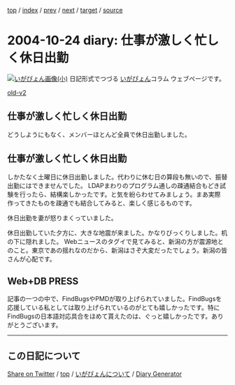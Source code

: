 [top](../index.html) 
 / [index](index.html) 
 / [prev](ig041019.html) 
 / [next](ig041025.html) 
 / [target](https://igapyon.github.io/diary/2004/ig041024.html) 
 / [source](https://github.com/igapyon/diary/blob/gh-pages/2004/ig041024.html.src.md) 

2004-10-24 diary: 仕事が激しく忙しく休日出勤
=====================================================================================================
[![いがぴょん画像(小)](https://igapyon.github.io/diary/images/iga200306s.jpg "いがぴょん")](https://igapyon.github.io/diary/memo/memoigapyon.html) 日記形式でつづる [いがぴょん](https://igapyon.github.io/diary/memo/memoigapyon.html)コラム ウェブページです。

[old-v2](ig041024-orig.html)

## 仕事が激しく忙しく休日出勤

どうしようにもなく、メンバーほとんど全員で休日出勤しました。


## 仕事が激しく忙しく休日出勤

しかたなく土曜日に休日出勤しました。代わりに休む日の算段も無いので、振替出勤にはできませんでした。
LDAPまわりのプログラム通しの疎通結合もどき試験を行ったら、結構楽しかったです。と気を紛らわせてみましょう。まあ実際 作ってきたものを疎通でも結合してみると、楽しく感じるものです。

休日出勤を妻が怒りまくっていました。

休日出勤していた夕方に、大きな地震が来ました。かなりびっくりしました。机の下に隠れました。
Webニュースのタグイで見てみると、新潟の方が震源地とのこと。東京であの揺れなのだから、新潟はさぞ大変だったでしょう。新潟の皆さんが心配です。

## Web+DB PRESS

記事の一つの中で、FindBugsやPMDが取り上げられていました。FindBugsを応援している私としては取り上げられているのがとても嬉しかったです。特に
FindBugsの日本語対応具合をほめて貰えたのは、ぐっと嬉しかったです。ありがとうございます。


----------------------------------------------------------------------------------------------------

## この日記について

[Share on Twitter](https://twitter.com/intent/tweet?hashtags=igapyon%2Cdiary%2C%E3%81%84%E3%81%8C%E3%81%B4%E3%82%87%E3%82%93&text=%E4%BB%95%E4%BA%8B%E3%81%8C%E6%BF%80%E3%81%97%E3%81%8F%E5%BF%99%E3%81%97%E3%81%8F%E4%BC%91%E6%97%A5%E5%87%BA%E5%8B%A4&url=https%3A%2F%2Figapyon.github.io%2Fdiary%2F2004%2Fig041024.html) / [top](../index.html) / [いがぴょんについて](https://igapyon.github.io/diary/memo/memoigapyon.html) / [Diary Generator](https://github.com/igapyon/igapyonv3)

